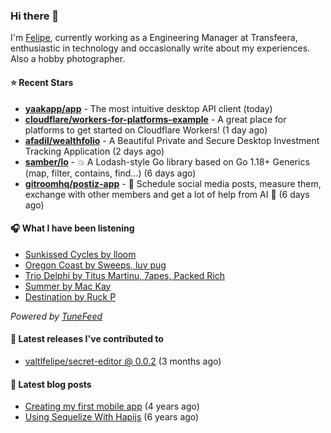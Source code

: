### Hi there 👋

I'm [Felipe](https://felipevm.com), currently working as a Engineering Manager at Transfeera, enthusiastic in technology and occasionally write about my experiences. Also a hobby photographer.

#### ⭐ Recent Stars
- **[yaakapp/app](https://github.com/yaakapp/app)** - The most intuitive desktop API client (today)
- **[cloudflare/workers-for-platforms-example](https://github.com/cloudflare/workers-for-platforms-example)** - A great place for platforms to get started on Cloudflare Workers! (1 day ago)
- **[afadil/wealthfolio](https://github.com/afadil/wealthfolio)** - A Beautiful Private and Secure Desktop Investment Tracking Application (2 days ago)
- **[samber/lo](https://github.com/samber/lo)** - 💥  A Lodash-style Go library based on Go 1.18&#43; Generics (map, filter, contains, find...) (6 days ago)
- **[gitroomhq/postiz-app](https://github.com/gitroomhq/postiz-app)** - 📨 Schedule social media posts, measure them, exchange with other members and get a lot of help from AI 🚀 (6 days ago)

#### 🎧 What I have been listening
- [Sunkissed Cycles by lloom](https://open.spotify.com/track/63VjwbNSIqYNk3EakDUDdY)
- [Oregon Coast by Sweeps, luv pug](https://open.spotify.com/track/0g5QVGcBJowOXoXzamlyrW)
- [Trio Delphi by Titus Martinu, 7apes, Packed Rich](https://open.spotify.com/track/5t7rVRIFpZxb7Cv6B2zwoZ)
- [Summer by Mac Kay](https://open.spotify.com/track/24RajsgQPPCtSucmBo6KJK)
- [Destination by Ruck P](https://open.spotify.com/track/3Yw5a8qoFLRI6syccll9av)

_Powered by [TuneFeed](https://tunefeed.app?ref=valtlfelipe-gh-profile)_ 

#### 🚀 Latest releases I've contributed to


- [valtlfelipe/secret-editor @ 0.0.2](https://github.com/valtlfelipe/secret-editor/releases/tag/0.0.2) (3 months ago)

#### 📄 Latest blog posts
- [Creating my first mobile app](https://felipevm.com/posts/creating-my-first-mobile-app/) (4 years ago)
- [Using Sequelize With Hapijs](https://felipevm.com/posts/using-sequelize-with-hapijs/) (6 years ago)
